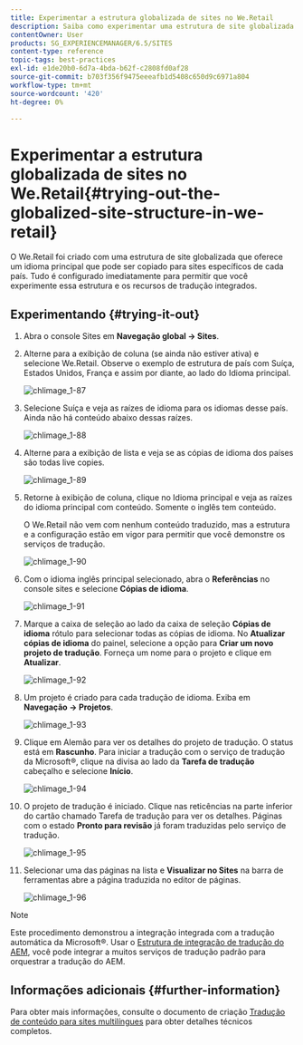 ```yaml
---
title: Experimentar a estrutura globalizada de sites no We.Retail
description: Saiba como experimentar uma estrutura de site globalizada no Adobe Experience Manager usando o We.Retail.
contentOwner: User
products: SG_EXPERIENCEMANAGER/6.5/SITES
content-type: reference
topic-tags: best-practices
exl-id: e1de20b0-6d7a-4bda-b62f-c2808fd0af28
source-git-commit: b703f356f9475eeeafb1d5408c650d9c6971a804
workflow-type: tm+mt
source-wordcount: '420'
ht-degree: 0%

---
```


# Experimentar a estrutura globalizada de sites no We.Retail{#trying-out-the-globalized-site-structure-in-we-retail}

O We.Retail foi criado com uma estrutura de site globalizada que oferece um idioma principal que pode ser copiado para sites específicos de cada país. Tudo é configurado imediatamente para permitir que você experimente essa estrutura e os recursos de tradução integrados.

## Experimentando {#trying-it-out}

1. Abra o console Sites em **Navegação global -> Sites**.
1. Alterne para a exibição de coluna (se ainda não estiver ativa) e selecione We.Retail. Observe o exemplo de estrutura de país com Suíça, Estados Unidos, França e assim por diante, ao lado do Idioma principal.

   ![chlimage_1-87](assets/chlimage_1-87a.png)

1. Selecione Suíça e veja as raízes de idioma para os idiomas desse país. Ainda não há conteúdo abaixo dessas raízes.

   ![chlimage_1-88](assets/chlimage_1-88a.png)

1. Alterne para a exibição de lista e veja se as cópias de idioma dos países são todas live copies.

   ![chlimage_1-89](assets/chlimage_1-89a.png)

1. Retorne à exibição de coluna, clique no Idioma principal e veja as raízes do idioma principal com conteúdo. Somente o inglês tem conteúdo.

   O We.Retail não vem com nenhum conteúdo traduzido, mas a estrutura e a configuração estão em vigor para permitir que você demonstre os serviços de tradução.

   ![chlimage_1-90](assets/chlimage_1-90a.png)

1. Com o idioma inglês principal selecionado, abra o **Referências** no console sites e selecione **Cópias de idioma**.

   ![chlimage_1-91](assets/chlimage_1-91.png)

1. Marque a caixa de seleção ao lado da caixa de seleção **Cópias de idioma** rótulo para selecionar todas as cópias de idioma. No **Atualizar cópias de idioma** do painel, selecione a opção para **Criar um novo projeto de tradução**. Forneça um nome para o projeto e clique em **Atualizar**.

   ![chlimage_1-92](assets/chlimage_1-92.png)

1. Um projeto é criado para cada tradução de idioma. Exiba em **Navegação -> Projetos**.

   ![chlimage_1-93](assets/chlimage_1-93.png)

1. Clique em Alemão para ver os detalhes do projeto de tradução. O status está em **Rascunho**. Para iniciar a tradução com o serviço de tradução da Microsoft®, clique na divisa ao lado da **Tarefa de tradução** cabeçalho e selecione **Início**.

   ![chlimage_1-94](assets/chlimage_1-94.png)

1. O projeto de tradução é iniciado. Clique nas reticências na parte inferior do cartão chamado Tarefa de tradução para ver os detalhes. Páginas com o estado **Pronto para revisão** já foram traduzidas pelo serviço de tradução.

   ![chlimage_1-95](assets/chlimage_1-95.png)

1. Selecionar uma das páginas na lista e **Visualizar no Sites** na barra de ferramentas abre a página traduzida no editor de páginas.

   ![chlimage_1-96](assets/chlimage_1-96.png)

>[!NOTE]
>
>Este procedimento demonstrou a integração integrada com a tradução automática da Microsoft®. Usar o [Estrutura de integração de tradução do AEM](/help/sites-administering/translation.md), você pode integrar a muitos serviços de tradução padrão para orquestrar a tradução do AEM.

## Informações adicionais {#further-information}

Para obter mais informações, consulte o documento de criação [Tradução de conteúdo para sites multilíngues](/help/sites-administering/translation.md) para obter detalhes técnicos completos.
